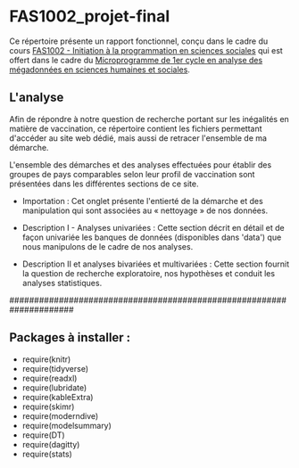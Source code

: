 # FAS1002_projet-final

Ce répertoire présente un rapport fonctionnel, conçu dans le cadre du cours [FAS1002 - Initiation à la programmation en sciences sociales](https://admission.umontreal.ca/cours-et-horaires/cours/fas-1002/) qui
est offert dans le cadre du [Microprogramme de 1er cycle en analyse des mégadonnées en sciences humaines et sociales](https://admission.umontreal.ca/programmes/microprogramme-de-1er-cycle-en-analyse-des-megadonnees-en-sciences-humaines-et-sociales/structure-du-programme/).


## L'analyse

Afin de répondre à notre question de recherche portant sur les inégalités en matière de vaccination, ce répertoire contient les fichiers permettant d'accéder au site web dédié, mais aussi de retracer l'ensemble de ma démarche. 

L'ensemble des démarches et des analyses effectuées pour établir des groupes de 
pays comparables selon leur profil de vaccination sont présentées dans les 
différentes sections de ce site. 

* Importation : Cet onglet présente l'entierté de la démarche et des manipulation qui sont associées au « nettoyage » de nos données.

*  Description I - Analyses univariées : Cette section décrit en détail et de façon univariée les banques de données (disponibles dans 'data')  que nous manipulons de le cadre de nos analyses. 

*  Description II et analyses bivariées et multivariées : Cette section fournit la question de recherche exploratoire, nos hypothèses et conduit les analyses statistiques. 





#####################################################################

## Packages à installer : 
* require(knitr)
* require(tidyverse)
* require(readxl)
* require(lubridate)
* require(kableExtra)
* require(skimr) 
* require(moderndive)
* require(modelsummary)
* require(DT)
* require(dagitty)
* require(stats)
